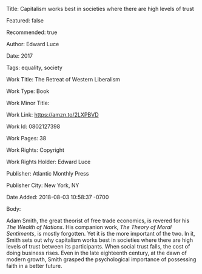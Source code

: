 Title: Capitalism works best in societies where there are high levels of trust

Featured: false

Recommended: true

Author: Edward Luce

Date: 2017

Tags: equality, society

Work Title: The Retreat of Western Liberalism

Work Type: Book

Work Minor Title:  

Work Link: https://amzn.to/2LXPBVD

Work Id:  0802127398

Work Pages:  38

Work Rights:  Copyright

Work Rights Holder:  Edward Luce

Publisher:  Atlantic Monthly Press

Publisher City:  New York, NY

Date Added: 2018-08-03 10:58:37 -0700

Body:

Adam Smith, the great theorist of free trade economics, is revered for his *The Wealth of Nations*. His companion work, *The Theory of Moral Sentiments*, is mostly forgotten. Yet it is the more important of the two. In it, Smith sets out why capitalism works best in societies where there are high levels of trust between its participants. When social trust falls, the cost of doing business rises. Even in the late eighteenth century, at the dawn of modern growth, Smith grasped the psychological importance of possessing faith in a better future. 


